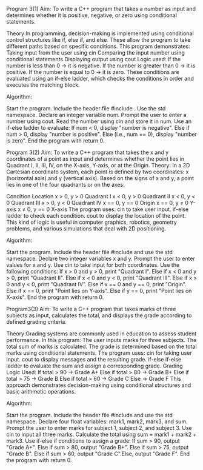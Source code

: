 Program 3(1)
Aim:
To write a C++ program that takes a number as input and determines whether it is positive, negative, or zero using conditional statements.

Theory:In programming, decision-making is implemented using conditional control structures like if, else if, and else. These allow the program to take different paths based on specific conditions.
This program demonstrates:
Taking input from the user using cin
Comparing the input number using conditional statements
Displaying output using cout
 Logic used:
If the number is less than 0 → it is negative.
If the number is greater than 0 → it is positive.
If the number is equal to 0 → it is zero.
These conditions are evaluated using an if-else ladder, which checks the conditions in order and executes the matching block.

Algorithm:

Start the program.
Include the header file #include <iostream>.
Use the std namespace.
Declare an integer variable num.
Prompt the user to enter a number using cout.
Read the number using cin and store it in num.
Use an if-else ladder to evaluate:
If num < 0, display "number is negative".
Else if num > 0, display "number is positive".
Else (i.e., num == 0), display "number is zero".
End the program with return 0.

Program 3(2)
Aim:
To write a C++ program that takes the x and y coordinates of a point as input and determines whether the point lies in Quadrant I, II, III, IV, on the X-axis, Y-axis, or at the Origin.
Theory:
In a 2D Cartesian coordinate system, each point is defined by two coordinates: x (horizontal axis) and y (vertical axis). Based on the signs of x and y, a point lies in one of the four quadrants or on the axes:

Condition	Location
x > 0, y > 0	Quadrant I
x < 0, y > 0	Quadrant II
x < 0, y < 0	Quadrant III
x > 0, y < 0	Quadrant IV
x == 0, y == 0	Origin
x == 0, y ≠ 0	Y-axis
x ≠ 0, y == 0	X-axis
The program uses:
cin to take user input.
if-else ladder to check each condition.
cout to display the location of the point.
This kind of logic is useful in computer graphics, robotics, geometry problems, and various simulations that deal with 2D positioning.

Algorithm:

Start the program.
Include the header file #include <iostream> and use the std namespace.
Declare two integer variables x and y.
Prompt the user to enter values for x and y.
Use cin to take input for both coordinates.
Use the following conditions:
If x > 0 and y > 0, print "Quadrant I".
Else if x < 0 and y > 0, print "Quadrant II".
Else if x < 0 and y < 0, print "Quadrant III".
Else if x > 0 and y < 0, print "Quadrant IV".
Else if x == 0 and y == 0, print "Origin".
Else if x == 0, print "Point lies on Y-axis".
Else if y == 0, print "Point lies on X-axis".
End the program with return 0.

Program3(3)
Aim:
To write a C++ program that takes marks of three subjects as input, calculates the total, and displays the grade according to defined grading criteria.

Theory:Grading systems are commonly used in education to assess student performance. In this program:
The user inputs marks for three subjects.
The total sum of marks is calculated.
The grade is determined based on the total marks using conditional statements.
The program uses:
cin for taking user input.
cout to display messages and the resulting grade.
if-else if-else ladder to evaluate the sum and assign a corresponding grade.
Grading Logic Used:
If total > 90 → Grade A+
Else if total > 80 → Grade B+
Else if total > 75 → Grade B
Else if total > 60 → Grade C
Else → Grade F
This approach demonstrates decision-making using conditional structures and basic arithmetic operations.

Algorithm:

Start the program.
Include the header file #include <iostream> and use the std namespace.
Declare four float variables: mark1, mark2, mark3, and sum.
Prompt the user to enter marks for subject 1, subject 2, and subject 3.
Use cin to input all three marks.
Calculate the total using sum = mark1 + mark2 + mark3.
Use if-else if conditions to assign a grade:
If sum > 90, output "Grade A+".
Else if sum > 80, output "Grade B+".
Else if sum > 75, output "Grade B".
Else if sum > 60, output "Grade C".Else, output "Grade F".
End the program with return 0.
